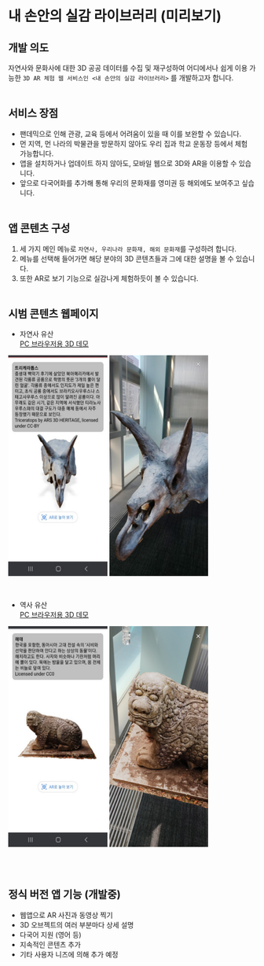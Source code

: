 # 내 손안의 실감 라이브러리 (미리보기)

## 개발 의도
자연사와 문화사에 대한 3D 공공 데이터를 수집 및 재구성하여 어디에서나 쉽게 이용 가능한 `3D AR 체험 웹 서비스인 <내 손안의 실감 라이브러리>` 를 개발하고자 합니다.
<br><br>

## 서비스 장점
- 팬데믹으로 인해 관광, 교육 등에서 어려움이 있을 때 이를 보완할 수 있습니다.
- 먼 지역, 먼 나라의 박물관을 방문하지 않아도 우리 집과 학교 운동장 등에서 체험 가능합니다.
- 앱을 설치하거나 업데이트 하지 않아도, 모바일 웹으로 3D와 AR을 이용할 수 있습니다.
- 앞으로 다국어화를 추가해 통해 우리의 문화재를 영미권 등 해외에도 보여주고 싶습니다.
<br><br>

## 앱 콘텐츠 구성
1. 세 가지 메인 메뉴로 `자연사, 우리나라 문화재, 해외 문화재`를 구성하려 합니다.
2. 메뉴를 선택해 들어가면 해당 분야의 3D 콘텐츠들과 그에 대한 설명을 볼 수 있습니다.
3. 또한 AR로 보기 기능으로 실감나게 체험하듯이 볼 수 있습니다.
<br><br>

## 시범 콘텐츠 웹페이지
- 자연사 유산 <br> 
[PC 브라우저용 3D 데모](https://eknim.github.io/xr-library/demo/demo1.html) 
 
<p align="left"><img src="./screenshots/demo1_3d_view0.jpg" width="40%">
<img src="./screenshots/demo1_ar_view0.jpg" width="40%">
</p>
<br>

- 역사 유산 <br>
[PC 브라우저용 3D 데모](https://eknim.github.io/xr-library/demo/demo2.html)

<p align="left"><img src="./screenshots/demo2_3d_view0.jpg" width="40%">
<img src="./screenshots/demo2_ar_view1.jpg" width="40%">
</p>
<br>
<br>

## 정식 버전 앱 기능 (개발중)
* 웹앱으로 AR 사진과 동영상 찍기
* 3D 오브젝트의 여러 부분마다 상세 설명
* 다국어 지원 (영어 등)
* 지속적인 콘텐츠 추가 
* 기타 사용자 니즈에 의해 추가 예정